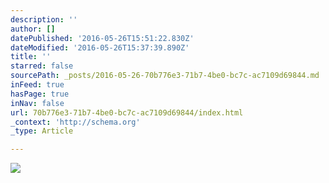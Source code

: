 ```yaml
---
description: ''
author: []
datePublished: '2016-05-26T15:51:22.830Z'
dateModified: '2016-05-26T15:37:39.890Z'
title: ''
starred: false
sourcePath: _posts/2016-05-26-70b776e3-71b7-4be0-bc7c-ac7109d69844.md
inFeed: true
hasPage: true
inNav: false
url: 70b776e3-71b7-4be0-bc7c-ac7109d69844/index.html
_context: 'http://schema.org'
_type: Article

---
```

![](https://the-grid-user-content.s3-us-west-2.amazonaws.com/4acf0e3a-65e5-4f2d-93b3-bbcbc5736319.jpg)